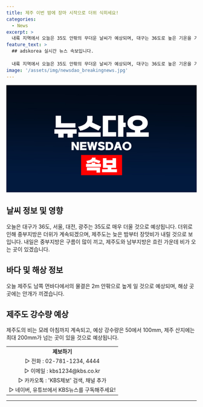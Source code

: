 ```yaml
---
title: 제주 이번 밤에 장마 시작으로 더위 식히세요!
categories:
  - News
excerpt: >
  내륙 지역에서 오늘은 35도 안팎의 무더운 날씨가 예상되며, 대구는 36도로 높은 기온을 기록할 것으로 예상됩니다. 내일은 중부지방에서도 더위가 계속되고, 제주도는 흐려져 장맛비가 내릴 전망입니다. 특히 제주도 산지에는 최대 200mm가 넘는 강수량이 예상되니, 외출 시 각별한 주의가 필요합니다.
feature_text: >
  ## adskorea 실시간 뉴스 속보입니다.

  내륙 지역에서 오늘은 35도 안팎의 무더운 날씨가 예상되며, 대구는 36도로 높은 기온을 기록할 것으로 예상됩니다. 내일은 중부지방에서도 더위가 계속되고, 제주도는 흐려져 장맛비가 내릴 전망입니다. 특히 제주도 산지에는 최대 200mm가 넘는 강수량이 예상되니, 외출 시 각별한 주의가 필요합니다.
image: '/assets/img/newsdao_breakingnews.jpg'
---
```


<p><img src="/assets/img/newsdao_breakingnews.jpg" alt="adskorea 속보" /></p>

<h2 data-ke-size="size26">날씨 정보 및 영향</h2>

<p data-ke-size="size16">오늘은 대구가 36도, 서울, 대전, 광주는 35도로 매우 더울 것으로 예상됩니다. 더위로 인해 중부지방은 더위가 계속되겠으며, 제주도는 늦은 밤부터 장맛비가 내릴 것으로 보입니다. 내일은 중부지방은 구름이 많이 끼고, 제주도와 남부지방은 흐린 가운데 비가 오는 곳이 있겠습니다.</p>

<h2 data-ke-size="size26">바다 및 해상 정보</h2>

<p data-ke-size="size16">오늘 제주도 남쪽 먼바다에서의 물결은 2m 안팎으로 높게 일 것으로 예상되며, 해상 곳곳에는 안개가 끼겠습니다.</p>

<h2 data-ke-size="size26">제주도 강수량 예상</h2>

<p data-ke-size="size16">제주도의 비는 모레 아침까지 계속되고, 예상 강수량은 50에서 100mm, 제주 산지에는 최대 200mm가 넘는 곳이 있을 것으로 예상됩니다.</p>

<table>
  <tr>
    <td style="text-align: center; height: 17px;"><b>제보하기</b></td>
  </tr>
  <tr>
    <td style="text-align: center; height: 17px;">▷ 전화 : 02-781-1234, 4444</td>
  </tr>
  <tr>
    <td style="text-align: center; height: 17px;">▷ 이메일 : kbs1234@kbs.co.kr</td>
  </tr>
  <tr>
    <td style="text-align: center; height: 17px;">▷ 카카오톡 : 'KBS제보' 검색, 채널 추가</td>
  </tr>
  <tr>
    <td style="text-align: center; height: 17px;">▷ 네이버, 유튜브에서 KBS뉴스를 구독해주세요!</td>
  </tr>
</table>

<hr>

